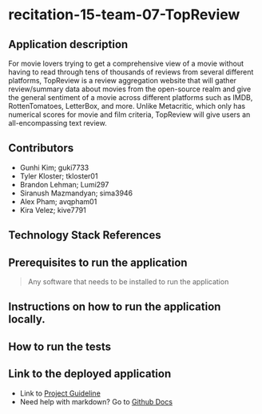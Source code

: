 # recitation-15-team-07-TopReview
## Application description
For movie lovers trying to get a comprehensive view of a movie without having to read through tens of thousands of reviews from several different platforms, TopReview is a review aggregation website that will gather review/summary data about movies from the open-source realm and give the general sentiment of a movie across different platforms such as IMDB, RottenTomatoes, LetterBox, and more. Unlike Metacritic, which only has numerical scores for movie and film criteria, TopReview will give users an all-encompassing text review.

## Contributors
- Gunhi Kim; guki7733 
- Tyler Kloster; tkloster01 
- Brandon Lehman; Lumi297 
- Siranush Mazmandyan; sima3946 
- Alex Pham; avqpham01 
- Kira Velez; kive7791

## Technology Stack References

## Prerequisites to run the application
> Any software that needs to be installed to run the application

## Instructions on how to run the application locally.

## How to run the tests

## Link to the deployed application
- Link to [Project Guideline](./Milestone%20Submissions/Project%20Guideline.pdf)
- Need help with markdown? Go to [Github Docs](https://docs.github.com/en/get-started/writing-on-github/getting-started-with-writing-and-formatting-on-github/basic-writing-and-formatting-syntax)
